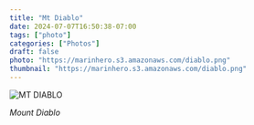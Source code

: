 ```yaml
---
title: "Mt Diablo"
date: 2024-07-07T16:50:38-07:00
tags: ["photo"]
categories: ["Photos"]
draft: false
photo: "https://marinhero.s3.amazonaws.com/diablo.png"
thumbnail: "https://marinhero.s3.amazonaws.com/diablo.png"
---
```


![MT DIABLO](https://marinhero.s3.amazonaws.com/diablo.png)

*Mount Diablo*

